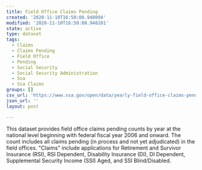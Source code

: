 ```yaml
---
title: Field Office Claims Pending
created: '2020-11-10T16:50:08.948094'
modified: '2020-11-10T16:50:08.948101'
state: active
type: dataset
tags:
  - Claims
  - Claims Pending
  - Field Office
  - Pending
  - Social Security
  - Social Security Administration
  - Ssa
  - Ssa Claims
groups: []
csv_url: 'https://www.ssa.gov/open/data/yearly-field-office-claims-pending.csv'
json_url: ''
layout: post

---
```

This dataset provides field office claims pending counts by year at the national level beginning with federal fiscal year 2006 and onward. The count includes all claims pending (in process and not yet adjudicated) in the field offices.  "Claims" include applications for Retirement and Survivor Insurance (RSI), RSI Dependent, Disability Insurance (DI), DI Dependent, Supplemental Security Income (SSI) Aged, and SSI Blind/Disabled.

